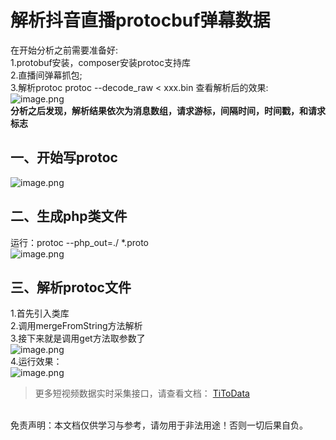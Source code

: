# 解析抖音直播protocbuf弹幕数据

在开始分析之前需要准备好:<br>1.protobuf安装，composer安装protoc支持库<br>2.直播间弹幕抓包;<br>3.解析protoc protoc --decode_raw < xxx.bin 查看解析后的效果:<br>![image.png](https://cdn.nlark.com/yuque/0/2020/png/97322/1609247112340-1dcc1443-93e4-45e1-b9ff-4ed6ac6c412d.png#align=left&display=inline&height=263&margin=%5Bobject%20Object%5D&name=image.png&originHeight=525&originWidth=1212&size=104034&status=done&style=none&width=606)<br>**分析之后发现，解析结果依次为消息数组，请求游标，间隔时间，时间戳，和请求标志**

## 一、开始写protoc
![image.png](https://cdn.nlark.com/yuque/0/2020/png/97322/1609247126481-5ec0703e-4c6a-4b51-924d-54db485e4e4b.png#align=left&display=inline&height=234&margin=%5Bobject%20Object%5D&name=image.png&originHeight=467&originWidth=547&size=23690&status=done&style=none&width=273.5)

## 二、生成php类文件
运行：protoc --php_out=./ *.proto<br>![image.png](https://cdn.nlark.com/yuque/0/2020/png/97322/1609247142939-f718ccea-d3da-446a-aa35-5de1dd453c06.png#align=left&display=inline&height=104&margin=%5Bobject%20Object%5D&name=image.png&originHeight=208&originWidth=380&size=11151&status=done&style=none&width=190)

## 三、解析protoc文件
1.首先引入类库<br>2.调用mergeFromString方法解析<br>3.接下来就是调用get方法取参数了<br>![image.png](https://cdn.nlark.com/yuque/0/2020/png/97322/1609247158130-eb4c2020-8770-45ea-af5d-47100e4e06d3.png#align=left&display=inline&height=246&margin=%5Bobject%20Object%5D&name=image.png&originHeight=491&originWidth=727&size=53787&status=done&style=none&width=363.5)<br>4.运行效果：<br>![image.png](https://cdn.nlark.com/yuque/0/2020/png/97322/1609247174245-f7ce5244-0e28-4be5-8087-9af151caa3c7.png#align=left&display=inline&height=421&margin=%5Bobject%20Object%5D&name=image.png&originHeight=841&originWidth=805&size=45046&status=done&style=none&width=402.5)<br>

> 更多短视频数据实时采集接口，请查看文档： [TiToData](https://www.titodata.com?from=douyinarticle)


<br>免责声明：本文档仅供学习与参考，请勿用于非法用途！否则一切后果自负。
